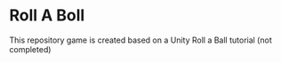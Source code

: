 # Roll A Boll
This repository game is created based on a Unity Roll a Ball tutorial (not completed)
